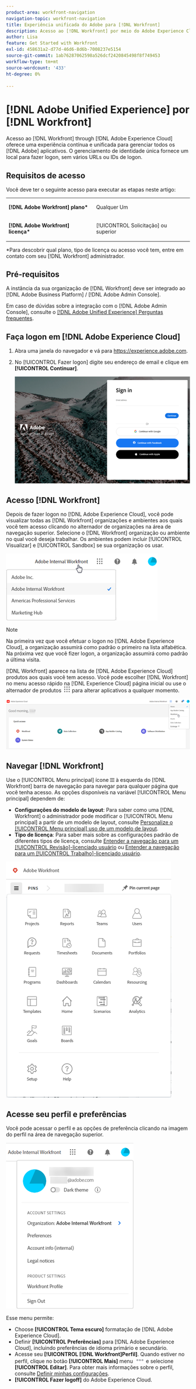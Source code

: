 ```yaml
---
product-area: workfront-navigation
navigation-topic: workfront-navigation
title: Experiência unificada do Adobe para [!DNL Workfront]
description: Acesso ao [!DNL Workfront] por meio do Adobe Experience Cloud, você tem uma experiência contínua e unificada para gerenciar todos os seus aplicativos do Adobe.
author: Lisa
feature: Get Started with Workfront
exl-id: 458631a2-d77d-46d6-8d6b-7008237e5154
source-git-commit: 1ab76287062598a526dcf2420845498f8f749453
workflow-type: tm+mt
source-wordcount: '433'
ht-degree: 0%

---
```


# [!DNL Adobe Unified Experience] por [!DNL Workfront]

Acesso ao [!DNL Workfront] through [!DNL Adobe Experience Cloud] oferece uma experiência contínua e unificada para gerenciar todos os [!DNL Adobe] aplicativos. O gerenciamento de identidade única fornece um local para fazer logon, sem vários URLs ou IDs de logon.

## Requisitos de acesso

Você deve ter o seguinte acesso para executar as etapas neste artigo:

<table style="table-layout:auto"> 
 <col> 
 <col> 
 <tbody> 
  <tr> 
   <td role="rowheader"><strong>[!DNL Adobe Workfront] plano*</strong></td> 
   <td> <p>Qualquer Um</p> </td> 
  </tr> 
  <tr> 
   <td role="rowheader"><strong>[!DNL Adobe Workfront] licença*</strong></td> 
   <td> <p>[!UICONTROL Solicitação] ou superior</p> </td> 
  </tr> 
 </tbody> 
</table>

&#42;Para descobrir qual plano, tipo de licença ou acesso você tem, entre em contato com seu [!DNL Workfront] administrador.

## Pré-requisitos

A instância da sua organização de [!DNL Workfront] deve ser integrado ao [!DNL Adobe Business Platform] / [!DNL Adobe Admin Console].

Em caso de dúvidas sobre a integração com o [!DNL Adobe Admin Console], consulte o [[!DNL Adobe Unified Experience] Perguntas frequentes](/help/quicksilver/workfront-basics/navigate-workfront/workfront-navigation/unified-experience-faq.md/).

## Faça logon em [!DNL Adobe Experience Cloud]

1. Abra uma janela do navegador e vá para <https://experience.adobe.com>.
1. No [!UICONTROL Fazer logon] digite seu endereço de email e clique em **[!UICONTROL Continuar]**.

   ![Fazer logon em [!DNL Adobe Experience Cloud]](assets/aec-login-page.png)

## Acesso [!DNL Workfront]

Depois de fazer logon no [!DNL Adobe Experience Cloud], você pode visualizar todas as [!DNL Workfront] organizações e ambientes aos quais você tem acesso clicando no alternador de organizações na área de navegação superior. Selecione o [!DNL Workfront] organização ou ambiente no qual você deseja trabalhar. Os ambientes podem incluir [!UICONTROL Visualizar] e [!UICONTROL Sandbox] se sua organização os usar.

![Exibir [!DNL Workfront] organizações e ambientes](assets/aec-view-all-orgs.png)

>[!NOTE]
>
>Na primeira vez que você efetuar o logon no [!DNL Adobe Experience Cloud], a organização assumirá como padrão o primeiro na lista alfabética. Na próxima vez que você fizer logon, a organização assumirá como padrão a última visita.

[!DNL Workfront] aparece na lista de [!DNL Adobe Experience Cloud] produtos aos quais você tem acesso. Você pode escolher [!DNL Workfront] no menu acesso rápido na [!DNL Experience Cloud] página inicial ou use o alternador de produtos ![Seletor de produto](assets/main-menu-icon.png) para alterar aplicativos a qualquer momento.

![Selecionar [!DNL Workfront] para acessar o aplicativo](assets/aec-product-switcher.png)

## Navegar [!DNL Workfront]

Use o [!UICONTROL Menu principal] ícone ![](assets/main-menu-icon-left-nav.png) à esquerda do [!DNL Workfront] barra de navegação para navegar para qualquer página que você tenha acesso. As opções disponíveis na variável [!UICONTROL Menu principal] dependem de:

* **Configurações do modelo de layout**: Para saber como uma [!DNL Workfront] o administrador pode modificar o [!UICONTROL Menu principal] a partir de um modelo de layout, consulte [Personalize o [!UICONTROL Menu principal] uso de um modelo de layout](/help/quicksilver/administration-and-setup/customize-workfront/use-layout-templates/customize-main-menu.md).
* **Tipo de licença**: Para saber mais sobre as configurações padrão de diferentes tipos de licença, consulte [Entender a navegação para um [!UICONTROL Revisão]-licenciado usuário](/help/quicksilver/workfront-basics/navigate-workfront/workfront-navigation/reviewer-global-navigation-bar.md) ou [Entender a navegação para um [!UICONTROL Trabalho]-licenciado usuário](/help/quicksilver/workfront-basics/navigate-workfront/workfront-navigation/worker-global-navigation-bar.md).

![Menu principal](assets/main-menu-options-left-nav.png)

## Acesse seu perfil e preferências

Você pode acessar o perfil e as opções de preferência clicando na imagem do perfil na área de navegação superior.

![Menu Perfil](assets/aec-profile-picture-menu.png)

Esse menu permite:

* Choose **[!UICONTROL Tema escuro]** formatação de [!DNL Adobe Experience Cloud].
* Definir **[!UICONTROL Preferências]** para [!DNL Adobe Experience Cloud], incluindo preferências de idioma primário e secundário.
* Acesse seu **[!UICONTROL [!DNL Workfront]Perfil]**. Quando estiver no perfil, clique no botão **[!UICONTROL Mais]** menu ![](assets/more-icon.png) e selecione **[!UICONTROL Editar]**. Para obter mais informações sobre o perfil, consulte [Definir minhas configurações](/help/quicksilver/workfront-basics/manage-your-account-and-profile/configuring-your-user-profile/configure-my-settings.md).
* **[!UICONTROL Fazer logoff]** do Adobe Experience Cloud.
